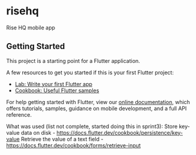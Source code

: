 # risehq

Rise HQ mobile app

## Getting Started

This project is a starting point for a Flutter application.

A few resources to get you started if this is your first Flutter project:

- [Lab: Write your first Flutter app](https://flutter.dev/docs/get-started/codelab)
- [Cookbook: Useful Flutter samples](https://flutter.dev/docs/cookbook)

For help getting started with Flutter, view our
[online documentation](https://flutter.dev/docs), which offers tutorials,
samples, guidance on mobile development, and a full API reference.


What was used (list not complete, started doing this in sprint3): 
Store key-value data on disk - https://docs.flutter.dev/cookbook/persistence/key-value
Retrieve the value of a text field - https://docs.flutter.dev/cookbook/forms/retrieve-input
